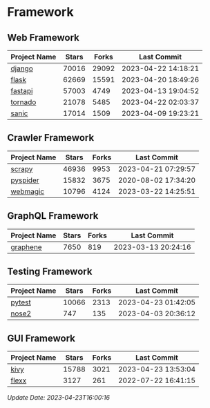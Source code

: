 # Framework

## Web Framework
| Project Name | Stars | Forks | Last Commit |
| ------------ | ----- | ----- | ----------- |
| [django](https://github.com/django/django) | 70016 | 29092 | 2023-04-22 14:18:21 |
| [flask](https://github.com/pallets/flask) | 62669 | 15591 | 2023-04-20 18:49:26 |
| [fastapi](https://github.com/tiangolo/fastapi) | 57003 | 4749 | 2023-04-13 19:04:52 |
| [tornado](https://github.com/tornadoweb/tornado) | 21078 | 5485 | 2023-04-22 02:03:37 |
| [sanic](https://github.com/sanic-org/sanic) | 17014 | 1509 | 2023-04-09 19:23:21 |

## Crawler Framework
| Project Name | Stars | Forks | Last Commit |
| ------------ | ----- | ----- | ----------- |
| [scrapy](https://github.com/scrapy/scrapy) | 46936 | 9953 | 2023-04-21 07:29:57 |
| [pyspider](https://github.com/binux/pyspider) | 15832 | 3675 | 2020-08-02 17:34:20 |
| [webmagic](https://github.com/code4craft/webmagic) | 10796 | 4124 | 2023-03-22 14:25:51 |

## GraphQL Framework
| Project Name | Stars | Forks | Last Commit |
| ------------ | ----- | ----- | ----------- |
| [graphene](https://github.com/graphql-python/graphene) | 7650 | 819 | 2023-03-13 20:24:16 |

## Testing Framework
| Project Name | Stars | Forks | Last Commit |
| ------------ | ----- | ----- | ----------- |
| [pytest](https://github.com/pytest-dev/pytest) | 10066 | 2313 | 2023-04-23 01:42:05 |
| [nose2](https://github.com/nose-devs/nose2) | 747 | 135 | 2023-04-03 20:36:12 |

## GUI Framework
| Project Name | Stars | Forks | Last Commit |
| ------------ | ----- | ----- | ----------- |
| [kivy](https://github.com/kivy/kivy) | 15788 | 3021 | 2023-04-23 13:53:04 |
| [flexx](https://github.com/flexxui/flexx) | 3127 | 261 | 2022-07-22 16:41:15 |

*Update Date: 2023-04-23T16:00:16*